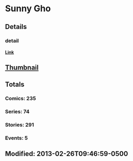 # Sunny  Gho 
## Details
### detail
#### [Link](http://marvel.com/comics/creators/11579/sunny_gho?utm_campaign=apiRef&utm_source=225578a89fc76f3d20fbffda5d17a88d)
## [Thumbnail](http://i.annihil.us/u/prod/marvel/i/mg/b/40/image_not_available.jpg)
## Totals
### Comics: 235
### Series: 74
### Stories: 291
### Events: 5
## Modified: 2013-02-26T09:46:59-0500